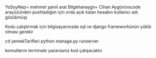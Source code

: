 YoSoyNep= mehmet şamil arat
Bilgehanaygn= Cihan Aygün(vscode arayüzünden pushladığım için orda açık kalan hesabın kullanıcı adı gözükmüş)  

Kodu çalıştırmak için bilgisayarınızda sql ve django frameworkünün yüklü olması gerekir

cd yemekTarifleri 
python manage.py runserver 

komutlarını terminale yazarsanız kod çalışacaktır. 
